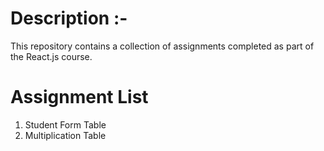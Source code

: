 # Description :-
This repository contains a collection of assignments completed as part of the React.js course.

# Assignment List
1. Student Form Table
2. Multiplication Table 

